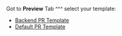 Got to **Preview** Tab ^^^ select your template:

- [Backend PR Template](?template=backend.md)
- [Default PR Template](?template=default.md)
